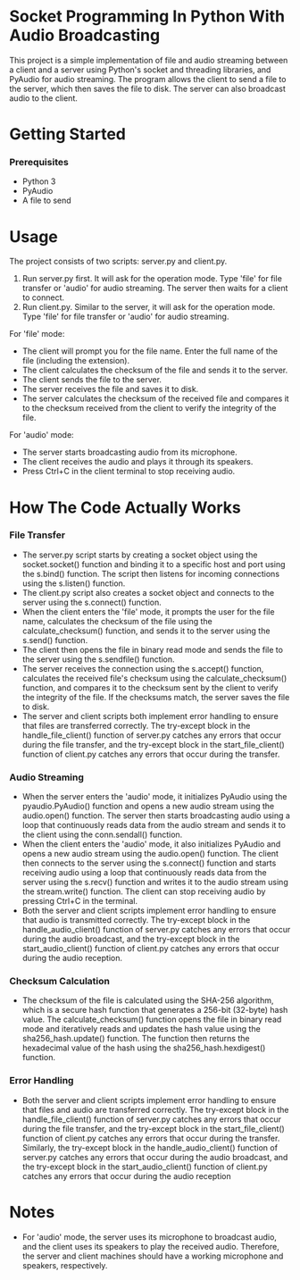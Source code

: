 # Socket Programming In Python With Audio Broadcasting
This project is a simple implementation of file and audio streaming between a client and a server using Python's socket and threading libraries, and PyAudio for audio streaming. The program allows the client to send a file to the server, which then saves the file to disk. The server can also broadcast audio to the client.

# Getting Started
### Prerequisites
- Python 3
- PyAudio
- A file to send 

# Usage
The project consists of two scripts: server.py and client.py.
1. Run server.py first. It will ask for the operation mode. Type 'file' for file transfer or 'audio' for audio streaming. The server then waits for a client to connect.
2. Run client.py. Similar to the server, it will ask for the operation mode. Type 'file' for file transfer or 'audio' for audio streaming.

For 'file' mode:
- The client will prompt you for the file name. Enter the full name of the file (including the extension).
- The client calculates the checksum of the file and sends it to the server.
- The client sends the file to the server.
- The server receives the file and saves it to disk.
- The server calculates the checksum of the received file and compares it to the checksum received from the client to verify the integrity of the file.

For 'audio' mode:

- The server starts broadcasting audio from its microphone.
- The client receives the audio and plays it through its speakers.
- Press Ctrl+C in the client terminal to stop receiving audio.

# How The Code Actually Works
### File Transfer
- The server.py script starts by creating a socket object using the socket.socket() function and binding it to a specific host and port using the s.bind() function. The script then listens for incoming connections using the s.listen() function.
- The client.py script also creates a socket object and connects to the server using the s.connect() function.
- When the client enters the 'file' mode, it prompts the user for the file name, calculates the checksum of the file using the calculate_checksum() function, and sends it to the server using the s.send() function.
- The client then opens the file in binary read mode and sends the file to the server using the s.sendfile() function.
- The server receives the connection using the s.accept() function, calculates the received file's checksum using the calculate_checksum() function, and compares it to the checksum sent by the client to verify the integrity of the file. If the checksums match, the server saves the file to disk.
- The server and client scripts both implement error handling to ensure that files are transferred correctly. The try-except block in the handle_file_client() function of server.py catches any errors that occur during the file transfer, and the try-except block in the start_file_client() function of client.py catches any errors that occur during the transfer.
### Audio Streaming
- When the server enters the 'audio' mode, it initializes PyAudio using the pyaudio.PyAudio() function and opens a new audio stream using the audio.open() function. The server then starts broadcasting audio using a loop that continuously reads data from the audio stream and sends it to the client using the conn.sendall() function.
- When the client enters the 'audio' mode, it also initializes PyAudio and opens a new audio stream using the audio.open() function. The client then connects to the server using the s.connect() function and starts receiving audio using a loop that continuously reads data from the server using the s.recv() function and writes it to the audio stream using the stream.write() function. The client can stop receiving audio by pressing Ctrl+C in the terminal.
- Both the server and client scripts implement error handling to ensure that audio is transmitted correctly. The try-except block in the handle_audio_client() function of server.py catches any errors that occur during the audio broadcast, and the try-except block in the start_audio_client() function of client.py catches any errors that occur during the audio reception.
### Checksum Calculation
- The checksum of the file is calculated using the SHA-256 algorithm, which is a secure hash function that generates a 256-bit (32-byte) hash value. The calculate_checksum() function opens the file in binary read mode and iteratively reads and updates the hash value using the sha256_hash.update() function. The function then returns the hexadecimal value of the hash using the sha256_hash.hexdigest() function.
### Error Handling
- Both the server and client scripts implement error handling to ensure that files and audio are transferred correctly. The try-except block in the handle_file_client() function of server.py catches any errors that occur during the file transfer, and the try-except block in the start_file_client() function of client.py catches any errors that occur during the transfer. Similarly, the try-except block in the handle_audio_client() function of server.py catches any errors that occur during the audio broadcast, and the try-except block in the start_audio_client() function of client.py catches any errors that occur during the audio reception

# Notes
- For 'audio' mode, the server uses its microphone to broadcast audio, and the client uses its speakers to play the received audio. Therefore, the server and client machines should have a working microphone and speakers, respectively.
